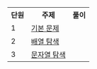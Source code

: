 <table>
    <tr>
        <th>단원</th>
        <th>주제</th>
        <th>풀이</th>
    </tr>
    <tr>
        <td>1</td>
        <td><a href="http://github.com/sieukim/algorithm/tree/master/part1-basic">기본 문제</a></td>
        <td></td>
    </tr>    
    <tr>
        <td>2</td>
        <td><a href="http://github.com/sieukim/algorithm/tree/master/part2-array">배열 탐색</a></td>
        <td></td>
    </tr>    
    <tr>
        <td>3</td>
        <td><a href="http://github.com/sieukim/algorithm/tree/master/part3-string">문자열 탐색</a></td>
        <td></td>
    </tr>
</table>